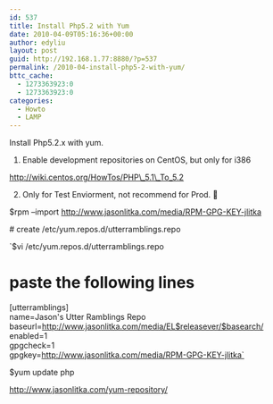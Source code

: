 ```yaml
---
id: 537
title: Install Php5.2 with Yum
date: 2010-04-09T05:16:36+00:00
author: edyliu
layout: post
guid: http://192.168.1.77:8880/?p=537
permalink: /2010-04-install-php5-2-with-yum/
bttc_cache:
  - 1273363923:0
  - 1273363923:0
categories:
  - Howto
  - LAMP
---
```

Install Php5.2.x with yum.
  
1. Enable development repositories on CentOS, but only for i386
  
http://wiki.centos.org/HowTos/PHP\_5.1\_To_5.2
  
2. Only for Test Enviorment, not recommend for Prod. 🙂
  
$rpm &#8211;import http://www.jasonlitka.com/media/RPM-GPG-KEY-jlitka
  
\# create /etc/yum.repos.d/utterramblings.repo
  
`$vi /etc/yum.repos.d/utterramblings.repo<br />
# paste the following lines<br />
[utterramblings]<br />
name=Jason's Utter Ramblings Repo<br />
baseurl=http://www.jasonlitka.com/media/EL$releasever/$basearch/<br />
enabled=1<br />
gpgcheck=1<br />
gpgkey=http://www.jasonlitka.com/media/RPM-GPG-KEY-jlitka`
  
$yum update php
  
http://www.jasonlitka.com/yum-repository/